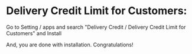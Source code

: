 Delivery Credit Limit for Customers:
=========================================================

Go to Setting / apps and search "Delivery Credit / Delivery Credit Limit for Customers" and Install

And, you are done with installation. Congratulations!
